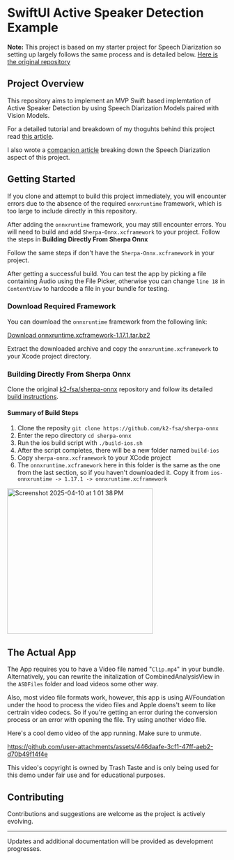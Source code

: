 # SwiftUI Active Speaker Detection Example 

**Note:** This project is based on my starter project for Speech Diarization so setting up largely follows the same process and is detailed below. [Here is the original repository](https://github.com/carlosmbe/SpeechDiarizationStarter)

## Project Overview

This repository aims to implement an MVP Swift based implemtation of Active Speaker Detection by using Speech Diarization Models paired with Vision Models.

For a detailed tutorial and breakdown of my thoguhts behind this project read [this article](https://carlosmbe.hashnode.dev/active-speaker-detection-using-swift-for-ios-and-other-apple-platforms).

I also wrote a [companion article](https://carlosmbe.hashnode.dev/running-speech-models-with-swift-using-sherpa-onnx-for-apple-development) breaking down the Speech Diarization aspect of this project.


## Getting Started

If you clone and attempt to build this project immediately, you will encounter errors due to the absence of the required `onnxruntime` framework, which is too large to include directly in this repository.

After adding the `onnxruntime` framework, you may still encounter errors. You will need to build and add `Sherpa-Onnx.xcframework` to your project. Follow the steps in **Building Directly From Sherpa Onnx**

Follow the same steps if don't have the `Sherpa-Onnx.xcframework` in your project.

After getting a successful build. You can test the app by picking a file containing Audio using the File Picker, otherwise you can change `line 18` in `ContentView` to hardcode a file in your bundle for testing.

### Download Required Framework

You can download the `onnxruntime` framework from the following link:

[Download onnxruntime.xcframework-1.17.1.tar.bz2](https://github.com/csukuangfj/onnxruntime-libs/releases/download/v1.17.1/onnxruntime.xcframework-1.17.1.tar.bz2)

Extract the downloaded archive and copy the `onnxruntime.xcframework` to your Xcode project directory.

### Building Directly From Sherpa Onnx

Clone the original [k2-fsa/sherpa-onnx](https://github.com/k2-fsa/sherpa-onnx) repository and follow its detailed [build instructions](https://k2-fsa.github.io/sherpa/onnx/ios/build-sherpa-onnx-swift.html).

#### Summary of Build Steps
1. Clone the reposity `git clone https://github.com/k2-fsa/sherpa-onnx`
2. Enter the repo directory `cd sherpa-onnx`
3. Run the ios build script with `./build-ios.sh`
4. After the script completes, there will be a new folder named `build-ios`
5. Copy `sherpa-onnx.xcframework` to your XCode project
6. The `onnxruntime.xcframework` here in this folder is the same as the one from the last section, so if you haven't downloaded it. Copy it from `ios-onnxruntime -> 1.17.1 -> onnxruntime.xcframework`

<img width="334" alt="Screenshot 2025-04-10 at 1 01 38 PM" src="https://github.com/user-attachments/assets/aa1504b1-019f-4d49-8756-86d7915c3421" />

## The Actual App

The App requires you to have a Video file named "`Clip.mp4`" in your bundle. Alternatively, you can rewrite the initalization of CombinedAnalysisView in the `ASDFiles` folder and load videos some other way.

Also, most video file formats work, however, this app is using AVFoundation under the hood to process the video files and Apple doens't seem to like certrain video codecs. So if you're getting an error during the conversion process or an error with opening the file. Try using another video file.

Here's a cool demo video of the app running. Make sure to unmute.

https://github.com/user-attachments/assets/446daafe-3cf1-47ff-aeb2-d70b49f14f4e

This video's copyright is owned by Trash Taste and is only being used for this demo under fair use and for educational purposes.


## Contributing

Contributions and suggestions are welcome as the project is actively evolving.

---

Updates and additional documentation will be provided as development progresses.
